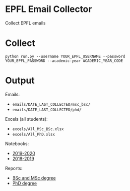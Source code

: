 # EPFL Email Collector
Collect EPFL emails

# Collect
```
python run.py --username YOUR_EPFL_USERNAME --password YOUR_EPFL_PASSWORD --academic-year ACADEMIC_YEAR_CODE
```


# Output
Emails:
- `emails/DATE_LAST_COLLECTED/msc_bsc/`
- `emails/DATE_LAST_COLLECTED/phd/`

Excels (all students):
- `excels/All_MSc_BSc.xlsx`
- `excels/All_PhD.xlsx`

Notebooks:
- [2019-2020](https://nbviewer.jupyter.org/github/EPFelles/email-collector/blob/master/analysis_per_year/Analysis2019-2020.ipynb)
- [2018-2019](https://nbviewer.jupyter.org/github/EPFelles/email-collector/blob/master/analysis_per_year/Analysis2018-2019.ipynb)

Reports:
- [BSc and MSc degree](http://htmlpreview.github.io/?https://raw.githubusercontent.com/EPFelles/email-collector/master/reports/MScBSc.html)
- [PhD degree](http://htmlpreview.github.io/?https://raw.githubusercontent.com/EPFelles/email-collector/master/reports/PhD.html)

